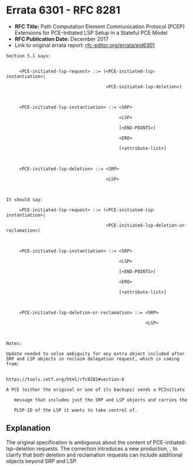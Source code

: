 # Errata 6301 - RFC 8281

- **RFC Title:** Path Computation Element Communication Protocol (PCEP) Extensions for PCE-Initiated LSP Setup in a Stateful PCE Model
- **RFC Publication Date:** December 2017
- Link to original errata report: [rfc-editor.org/errata/eid6301](https://www.rfc-editor.org/errata/eid6301)

```
Section 5.1 says:


     <PCE-initiated-lsp-request> ::= (<PCE-initiated-lsp-instantiation>|
                                      <PCE-initiated-lsp-deletion>)

     <PCE-initiated-lsp-instantiation> ::= <SRP>
                                           <LSP>
                                           [<END-POINTS>]
                                           <ERO>
                                           [<attribute-list>]

     <PCE-initiated-lsp-deletion> ::= <SRP>
                                      <LSP>


It should say:

     <PCE-initiated-lsp-request> ::= (<PCE-initiated-lsp-instantiation>|
                                      <PCE-initiated-lsp-deletion-or-reclamation>)

     <PCE-initiated-lsp-instantiation> ::= <SRP>
                                           <LSP>
                                           [<END-POINTS>]
                                           <ERO>
                                           [<attribute-list>]

     <PCE-initiated-lsp-deletion-or-reclamation> ::= <SRP>
                                                     <LSP>


Notes:

Update needed to solve ambiguity for any extra object included after SRP and LSP objects in reclaim delegation request, which is coming from:

https://tools.ietf.org/html/rfc8281#section-6
A PCE (either the original or one of its backups) sends a PCInitiate
   message that includes just the SRP and LSP objects and carries the
   PLSP-ID of the LSP it wants to take control of.
```

## Explanation

The original specification is ambiguous about the content of PCE-initiated-lsp-deletion requests.  The correction introduces a new production, <PCE-initiated-lsp-deletion-or-reclamation>, to clarify that both deletion and reclamation requests can include additional objects beyond SRP and LSP.
